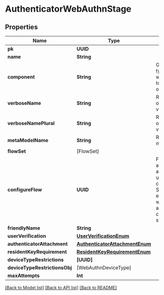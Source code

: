 # AuthenticatorWebAuthnStage

## Properties
Name | Type | Description | Notes
------------ | ------------- | ------------- | -------------
**pk** | **UUID** |  | [readonly] 
**name** | **String** |  | 
**component** | **String** | Get object type so that we know how to edit the object | [readonly] 
**verboseName** | **String** | Return object&#39;s verbose_name | [readonly] 
**verboseNamePlural** | **String** | Return object&#39;s plural verbose_name | [readonly] 
**metaModelName** | **String** | Return internal model name | [readonly] 
**flowSet** | [FlowSet] |  | [optional] 
**configureFlow** | **UUID** | Flow used by an authenticated user to configure this Stage. If empty, user will not be able to configure this stage. | [optional] 
**friendlyName** | **String** |  | [optional] 
**userVerification** | [**UserVerificationEnum**](UserVerificationEnum.md) |  | [optional] 
**authenticatorAttachment** | [**AuthenticatorAttachmentEnum**](AuthenticatorAttachmentEnum.md) |  | [optional] 
**residentKeyRequirement** | [**ResidentKeyRequirementEnum**](ResidentKeyRequirementEnum.md) |  | [optional] 
**deviceTypeRestrictions** | **[UUID]** |  | [optional] 
**deviceTypeRestrictionsObj** | [WebAuthnDeviceType] |  | [readonly] 
**maxAttempts** | **Int** |  | [optional] 

[[Back to Model list]](../README.md#documentation-for-models) [[Back to API list]](../README.md#documentation-for-api-endpoints) [[Back to README]](../README.md)


